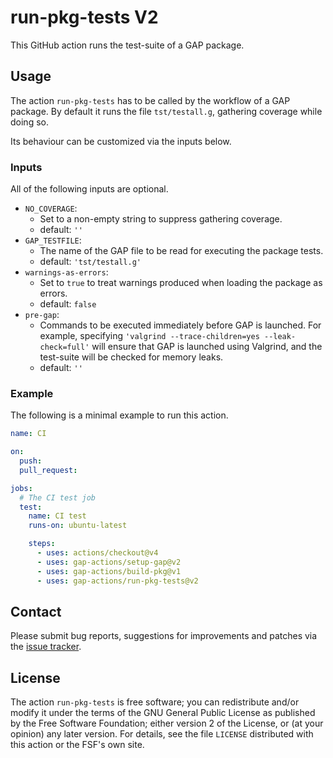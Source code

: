 # run-pkg-tests V2

This GitHub action runs the test-suite of a GAP package.

## Usage

The action `run-pkg-tests` has to be called by the workflow of a GAP
package.
By default it runs the file `tst/testall.g`, gathering coverage while doing so.

Its behaviour can be customized via the inputs below.

### Inputs

All of the following inputs are optional.

- `NO_COVERAGE`:
  - Set to a non-empty string to suppress gathering coverage.
  - default: `''`
- `GAP_TESTFILE`:
  - The name of the GAP file to be read for executing the package tests.
  - default: `'tst/testall.g'`
- `warnings-as-errors`:
  - Set to `true` to treat warnings produced when loading the package as errors.
  - default: `false`
- `pre-gap`:
  - Commands to be executed immediately before GAP is launched. For example,
    specifying `'valgrind --trace-children=yes --leak-check=full'` will ensure
    that GAP is launched using Valgrind, and the test-suite will be checked for
    memory leaks.
  - default: `''`

### Example

The following is a minimal example to run this action.

```yaml
name: CI

on:
  push:
  pull_request:

jobs:
  # The CI test job
  test:
    name: CI test
    runs-on: ubuntu-latest

    steps:
      - uses: actions/checkout@v4
      - uses: gap-actions/setup-gap@v2
      - uses: gap-actions/build-pkg@v1
      - uses: gap-actions/run-pkg-tests@v2
```

## Contact

Please submit bug reports, suggestions for improvements and patches via
the [issue tracker](https://github.com/gap-actions/run-pkg-tests/issues).

## License

The action `run-pkg-tests` is free software; you can redistribute
and/or modify it under the terms of the GNU General Public License as published
by the Free Software Foundation; either version 2 of the License, or (at your
opinion) any later version. For details, see the file `LICENSE` distributed
with this action or the FSF's own site.
